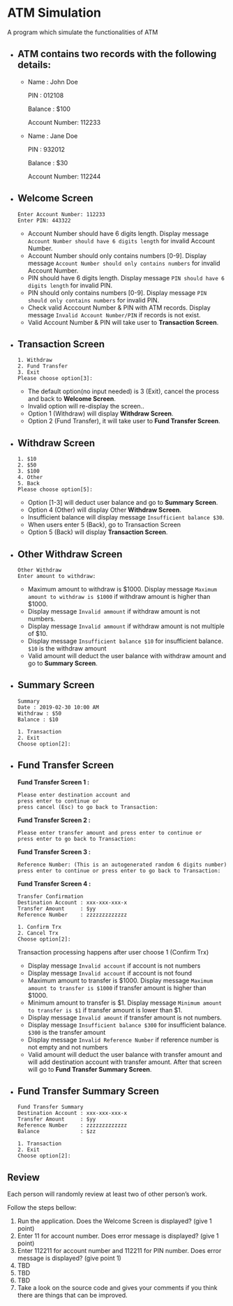 # ATM Simulation
A program which simulate the functionalities of ATM
- ATM contains two records with the following details:
  --
   - Name          : John Doe

     PIN           : 012108

     Balance       : $100

     Account Number: 112233

   - Name          : Jane Doe

     PIN           : 932012

     Balance       : $30

     Account Number: 112244

- Welcome Screen
  --
  ```
  Enter Account Number: 112233
  Enter PIN: 443322
  ```
  - Account Number should have 6 digits length. Display message `Account Number should have 6 digits length` for invalid Account Number.
  - Account Number should only contains numbers [0-9]. Display message `Account Number should only contains numbers` for invalid Account Number.
  - PIN should have 6 digits length. Display message `PIN should have 6 digits length` for invalid PIN.
  - PIN should only contains numbers [0-9]. Display message `PIN should only contains numbers` for invalid PIN.
  - Check valid Acccount Number & PIN with ATM records. Display message `Invalid Account Number/PIN` if records is not exist.
  - Valid Account Number & PIN will take user to __Transaction Screen__.
- Transaction Screen
  --
   ````
   1. Withdraw
   2. Fund Transfer
   3. Exit
   Please choose option[3]:
   ````
   - The default option(no input needed) is 3 (Exit), cancel the process and back to __Welcome Screen__.
   - Invalid option will re-display the screen..
   - Option 1 (Withdraw) will display __Withdraw Screen__.
   - Option 2 (Fund Transfer), it will take user to __Fund Transfer Screen__.
- Withdraw Screen
  --
   ````
   1. $10
   2. $50
   3. $100
   4. Other
   5. Back
   Please choose option[5]:
   ````
   - Option [1-3] will deduct user balance and go to __Summary Screen__.
   - Option 4 (Other) will display Other __Withdraw Screen__.
   - Insufficient balance will display message `Insufficient balance $30`.
   - When users enter 5 (Back), go to Transaction Screen
   - Option 5 (Back) will display __Transaction Screen__.
- Other Withdraw Screen
  --
  ````
  Other Withdraw
  Enter amount to withdraw:
  ````
  - Maximum amount to withdraw is $1000. Display message `Maximum amount to withdraw is $1000` if withdraw amount is higher than $1000.
  - Display message `Invalid ammount` if withdraw amount is not numbers.
  - Display message `Invalid ammount` if withdraw amount is not multiple of $10.
  - Display message `Insufficient balance $10` for insufficient balance. `$10` is the withdraw amount 
  - Valid amount will deduct the user balance with withdraw amount and go to __Summary Screen__.
- Summary Screen
  -- 
  ````
  Summary
  Date : 2019-02-30 10:00 AM
  Withdraw : $50
  Balance : $10
  
  1. Transaction 
  2. Exit
  Choose option[2]:
  ````
- Fund Transfer Screen
  --
  **Fund Transfer Screen 1 :**
  ````
  Please enter destination account and 
  press enter to continue or 
  press cancel (Esc) to go back to Transaction: 
  ````
  
  **Fund Transfer Screen 2 :**
  ````
  Please enter transfer amount and press enter to continue or 
  press enter to go back to Transaction: 
  ````
  
  **Fund Transfer Screen 3 :**
  ````
  Reference Number: (This is an autogenerated random 6 digits number)
  press enter to continue or press enter to go back to Transaction: 
  ````
  
  **Fund Transfer Screen 4 :**
  ````
  Transfer Confirmation
  Destination Account : xxx-xxx-xxx-x
  Transfer Amount     : $yy
  Reference Number    : zzzzzzzzzzzzz

  1. Confirm Trx
  2. Cancel Trx
  Choose option[2]:
  ````

  Transaction processing happens after user choose 1 (Confirm Trx)
  - Display message `Invalid account` if account is not numbers
  - Display message `Invalid account` if account is not found
  - Maximum amount to transfer is $1000. Display message `Maximum amount to transfer is $1000` if transfer amount is higher than $1000.
  - Minimum amount to transfer is $1. Display message `Minimum amount to transfer is $1` if transfer amount is lower than $1.
  - Display message `Invalid amount` if transfer amount is not numbers.
  - Display message `Insufficient balance $300` for insufficient balance. `$300` is the transfer amount 
  - Display message `Invalid Reference Number` if reference number is not empty and not numbers
  - Valid amount will deduct the user balance with transfer amount and will add destination account with transfer amount. After that screen will go to **Fund Transfer Summary Screen**.

- Fund Transfer Summary Screen
  --
  ````
  Fund Transfer Summary
  Destination Account : xxx-xxx-xxx-x
  Transfer Amount     : $yy
  Reference Number    : zzzzzzzzzzzzz
  Balance             : $zz
  
  1. Transaction
  2. Exit
  Choose option[2]:
  ````



## Review
Each person will randomly review at least two of other person’s work.

Follow the steps bellow:
1. Run the application. Does the Welcome Screen is displayed? (give 1 point)
2. Enter 11 for account number. Does error message is displayed? (give 1 point)
3. Enter 112211 for account number and 112211 for PIN number. Does error message is displayed? (give point 1)
4. TBD
5. TBD
6. TBD
7. Take a look on the source code and gives your comments if you think there are things that can be improved.
